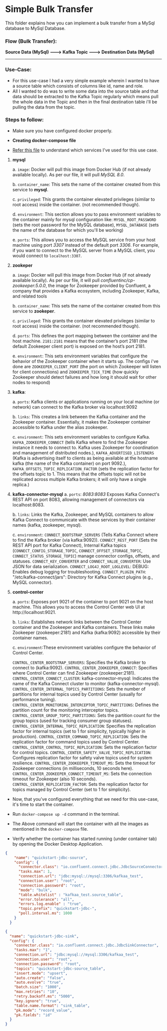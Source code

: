 # Simple Bulk Transfer

This folder explains how you can implement a bulk transfer from a MySql database to MySql Database.

### Flow (Bulk Transfer):
**Source Data (MySql) ---> Kafka Topic ---> Destination Data (MySql)**

---
### Use-Case:

- For this use-case I had a very simple example wherein I wanted to have a source table which consists of columns like id, name and role.
- All I wanted to do was to write some data into the source table and that data should be extracted to the Kafka Topic regularly which means pull the whole data in the Topic and then in the final destination table i'll be pulling the data from the topic.

### Steps to follow:

- Make sure you have configured docker properly.

- **Creating docker-compose file**

- [Refer this file]() to understand which services I've used for this use case.

1. **mysql**

    a. `image`: Docker will pull this image from Docker Hub (if not already available locally). As per our file, it will pull *MySQL 8.0*.

    b. `container_name`: This sets the name of the container created from this service to **mysql**.

    c. `privileged`: This grants the container elevated privileges (similar to root access) inside the container. (not recommended though).

    d. `environment`: This section allows you to pass environment variables to the container mainly for mysql configuration like: `MYSQL_ROOT_PASSWORD` (sets the root password for the MySQL database), `MYSQL_DATABASE` (sets the name of the database for which you'll be working)

    e. `ports`: This allows you to access the MySQL service from your host machine using port *3307* instead of the default port *3306*. For example, if you want to connect to the MySQL server from a MySQL client, you would connect to `localhost:3307`.


2. **zookeper**

    a. `image`: Docker will pull this image from Docker Hub (if not already available locally). As per our file, it will pull *confluentinc/cp-zookeeper:5.0.0*, the image for Zookeeper provided by Confluent, a company that provides a Kafka ecosystem, including Zookeeper, Kafka, and related tools

    b. `container_name`: This sets the name of the container created from this service to **zookeper**.

    c. `privileged`: This grants the container elevated privileges (similar to root access) inside the container. (not recommended though).

    d. `ports`: This defines the port mapping between the container and the host machine. `2181:2181` means that the container’s port 2181 (the default Zookeeper client port) is exposed on the host’s port 2181.

    e. `environment`: This sets environment variables that configure the behavior of the Zookeeper container when it starts up. The configs i've done are `ZOOKEEPER_CLIENT_PORT` (the port on which Zookeeper will listen for client connections) and `ZOOKEEPER_TICK_TIME` (how quickly Zookeeper should detect failures and how long it should wait for other nodes to respond)

3. **kafka**:

    a. `ports`: Kafka clients or applications running on your local machine (or network) can connect to the Kafka broker via localhost:9092

    b. `links`: This creates a link between the Kafka container and the Zookeeper container. Essentially, it makes the Zookeeper container accessible to Kafka under the alias zookeeper.

    c. `environment`: This sets environment variables to configure Kafka. `KAFKA_ZOOKEEPER_CONNECT` (tells Kafka where to find the Zookeeper instance it needs to connect to. Kafka uses Zookeeper for coordination and management of distributed nodes.), `KAFKA_ADVERTISED_LISTENERS` (Kafka is advertising itself to clients as being available at the hostname kafka (the name of the Kafka container) on port 9092.), `KAFKA_OFFSETS_TOPIC_REPLICATION_FACTOR` (sets the replication factor for the offsets topic to 1. This means that the offsets topic will not be replicated across multiple Kafka brokers; it will only have a single replica.)

4. **kafka-connector-mysql**
    a. `ports`: *8083:8083* Exposes Kafka Connect's REST API on port 8083, allowing management of connectors via localhost:8083.

    b. `links`: Links the Kafka, Zookeeper, and MySQL containers to allow Kafka Connect to communicate with these services by their container names (kafka, zookeeper, mysql).

    c. `environment`: `CONNECT_BOOTSTRAP_SERVERS` (Tells Kafka Connect where to find the Kafka broker (via kafka:9092)).
    `CONNECT_REST_PORT` (Sets the REST API port for Kafka Connect),
    Internal Kafka topics (`CONNECT_CONFIG_STORAGE_TOPIC`, `CONNECT_OFFSET_STORAGE_TOPIC`, `CONNECT_STATUS_STORAGE_TOPIC`) manage connector configs, offsets, and statuses.
    `CONNECT_KEY_CONVERTER` and `CONNECT_VALUE_CONVERTER`: Use JSON for data serialization.
    `CONNECT_LOG4J_ROOT_LOGLEVEL`: DEBUG: Enables debug logging for troubleshooting.
    `CONNECT_PLUGIN_PATH`: "/etc/kafka-connect/jars": Directory for Kafka Connect plugins (e.g., MySQL connector).

5. **control-center**

    a. `ports`: Exposes port 9021 of the container to port 9021 on the host machine. This allows you to access the Control Center web UI at http://localhost:9021.

    b. `links`: Establishes network links between the Control Center container and the Zookeeper and Kafka containers. These links make Zookeeper (zookeeper:2181) and Kafka (kafka:9092) accessible by their container names.
    
    c. `environment`:These environment variables configure the behavior of Control Center.

    `CONTROL_CENTER_BOOTSTRAP_SERVERS`: Specifies the Kafka broker to connect to (kafka:9092).
    `CONTROL_CENTER_ZOOKEEPER_CONNECT`: Specifies where Control Center can find Zookeeper (zookeeper:2181).
    `CONTROL_CENTER_CONNECT_CLUSTER`: kafka-connector-mysql: Indicates the name of the Kafka Connect cluster to monitor (kafka-connector-mysql).
    `CONTROL_CENTER_INTERNAL_TOPICS_PARTITIONS`: Sets the number of partitions for internal topics used by Control Center (usually for performance tuning).
    `CONTROL_CENTER_MONITORING_INTERCEPTOR_TOPIC_PARTITIONS`: Defines the partition count for the monitoring interceptor topics.
    `CONTROL_CENTER_GROUP_TOPIC_PARTITIONS`: Sets the partition count for the group topics (used for tracking consumer group statuses).
    `CONTROL_CENTER_INTERNAL_TOPIC_REPLICATION`: Specifies the replication factor for internal topics (set to 1 for simplicity, typically higher in production).
    `CONTROL_CENTER_COMMAND_TOPIC_REPLICATION`: Sets the replication factor for command topics used by Control Center.
    `CONTROL_CENTER_CONTROL_TOPIC_REPLICATION`: Sets the replication factor for control topics.
    `CONTROL_CENTER_SAFETY_VALVE_TOPIC_REPLICATION`: Configures replication factor for safety valve topics used for system resilience.
    `CONTROL_CENTER_ZOOKEEPER_TIMEOUT_MS`: Sets the timeout for Zookeeper connections (in milliseconds, 10 seconds here).
    `CONTROL_CENTER_ZOOKEEPER_CONNECT_TIMEOUT_MS`: Sets the connection timeout for Zookeeper (also 10 seconds).
    `CONTROL_CENTER_REPLICATION_FACTOR`: Sets the replication factor for topics managed by Control Center (set to 1 for simplicity).

- Now, that you've configured everything that we need for this use-case, it's time to start the container.

- Run `docker-compose up -d` command in the terminal.

- The Above command will start the container with all the images as mentioned in the `docker-compose` file.

- Verify whether the container has started running (under container tab) by opening the Docker Desktop Application.

```json
{
    "name": "quickstart-jdbc-source",
    "config": {
      "connector.class": "io.confluent.connect.jdbc.JdbcSourceConnector",
      "tasks.max": 1,
      "connection.url": "jdbc:mysql://mysql:3306/kafkaa_test",
      "connection.user": "root",
      "connection.password": "root",
      "mode": "bulk",
      "table.whitelist" : "kafkaa_test.source_table",
      "error.tolerance": "all",
      "errors.log.enable" : "true",
      "topic.prefix": "quickstart-jdbc-",
      "poll.interval.ms": 1000
    }
  }
```


```json
{
  "name": "quickstart-jdbc-sink",
  "config": {
    "connector.class": "io.confluent.connect.jdbc.JdbcSinkConnector",
    "tasks.max": "1",
    "connection.url": "jdbc:mysql://mysql:3306/kafkaa_test",
    "connection.user": "root",
    "connection.password": "root",
    "topics": "quickstart-jdbc-source_table",
    "insert.mode": "upsert",
    "auto.create": "false",
    "auto.evolve": "true",
    "batch.size": "1000",
    "max.retries": "10",
    "retry.backoff.ms": "5000",
    "key.ignore": "true",
    "table.name.format": "sink_table",
    "pk.mode": "record_value",
    "pk.fields": "id"
  }
}
```